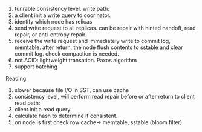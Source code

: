 1. tunrable consistency level.
write path:
1. a client init a write query to coorinator.
2. identify which node has relicas
3. send write request to all replicas. can be repair with hinted handoff, read repair, or anti-entropy repair.
4. receive the write request and immediately write to commit log, memtable. after return, the node flush contents to sstable and clear commit log. check compaction is needed.
5. not ACID: lightweight transation. Paxos algorithm
6. support batching

Reading
1. slower because file I/O in SST, can use cache
2. consistency level, will perform read repair before or after return to client
read path:
1. client init a read query.
2. calculate hash to determine if consistent.
3. on node is first check row cache-> memtable, sstable (bloom filter)
